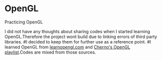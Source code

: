 # OpenGL
Practicing OpenGL

I did not have any thoughts about sharing codes when I started learning OpenGL.Therefore the project wont build due to linking errors of third party libraries.
#I decided to keep them for further use as a reference point.
#I learned OpenGL from [learnopengl.com](learnopengl.com) and [Cherno's OpenGL playlist](https://www.youtube.com/playlist?list=PLlrATfBNZ98foTJPJ_Ev03o2oq3-GGOS2).Codes are mixed from those sources.
